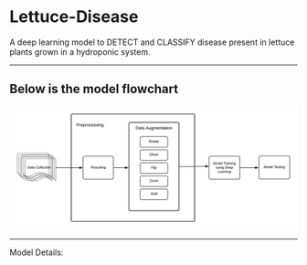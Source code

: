 # Lettuce-Disease
A deep learning model to DETECT and CLASSIFY disease present in lettuce plants grown in a hydroponic system.

_____________________________________________________

## Below is the model flowchart
![loading..](/Disease-Detection-Flowchart.png)


____________________________________________________

Model Details: 
